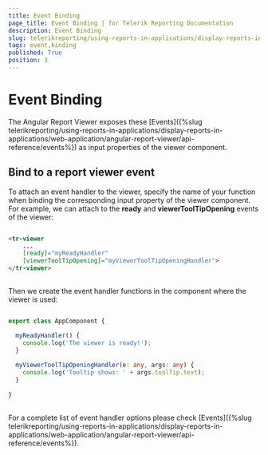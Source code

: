 ```yaml
---
title: Event Binding
page_title: Event Binding | for Telerik Reporting Documentation
description: Event Binding
slug: telerikreporting/using-reports-in-applications/display-reports-in-applications/web-application/angular-report-viewer/event-binding
tags: event,binding
published: True
position: 3
---
```


# Event Binding



The Angular Report Viewer exposes these [Events]({%slug telerikreporting/using-reports-in-applications/display-reports-in-applications/web-application/angular-report-viewer/api-reference/events%})        as input properties of the viewer component.
      

## Bind to a report viewer event

To attach an event handler to the viewer, specify the name of your function when binding the corresponding input property
          of the viewer component. For example, we can attach to the __ready__ and
          __viewerToolTipOpening__ events of the viewer:
        

	
````HTML

<tr-viewer 
    ...
    [ready]="myReadyHandler"
    [viewerToolTipOpening]="myViewerToolTipOpeningHandler">
</tr-viewer>
          
````



Then we create the event handler functions in the component where the viewer is used:
        

	
````TypeScript

export class AppComponent {

  myReadyHandler() { 
    console.log('The viewer is ready!'); 
  }
  
  myViewerToolTipOpeningHandler(e: any, args: any) { 
    console.log('Tooltip shows: ' + args.toolTip.text); 
  }
  
}
          
````



For a complete list of event handler options please check [Events]({%slug telerikreporting/using-reports-in-applications/display-reports-in-applications/web-application/angular-report-viewer/api-reference/events%}).
        
